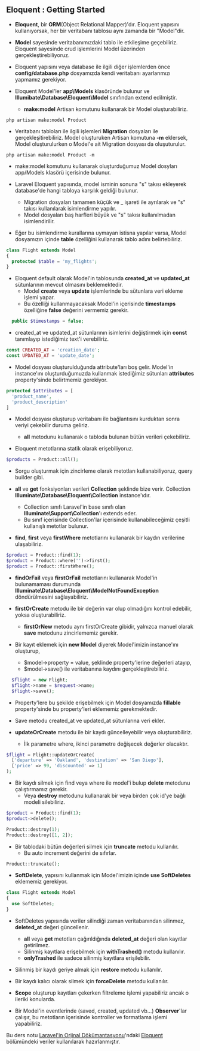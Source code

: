 ## Eloquent : Getting Started

* **Eloquent**, bir **ORM**(Object Relational Mapper)'dır. Eloquent yapısını kullanıyorsak, her bir veritabanı tablosu aynı zamanda bir "Model"dir.

* **Model** sayesinde veritabanımızdaki tablo ile etkileşime geçebiliriz. Eloquent sayesinde crud işlemlerini
  Model üzerinden gerçekleştirebiliyoruz.
  
* Eloquent yapısını veya database ile ilgili diğer işlemlerden önce **config/database.php** dosyamızda kendi veritabanı
  ayarlarımızı yapmamız gerekiyor.
  
* Eloquent Model'ler **app\Models** klasöründe bulunur ve **Illumibate\Database\Eloquent\Model** sınıfından extend edilmiştir.
  * **make:model** Artisan komutunu kullanarak bir Model oluşturabiliriz.

```
php artisan make:model Product
```

* Veritabanı tabloları ile ilgili işlemleri **Migration** dosyaları ile gerçekleşitirebiliriz. Model oluşturuken Artisan komutuna
  **-m** eklersek, Model oluşturulurken o Model'e ait Migration dosyası da oluşuturulur.
  
```
php artisan make:model Product -m
```

* make:model komutunu kullanarak oluşturduğumuz Model dosyları app/Models klasörü içerisinde bulunur.

* Laravel Eloquent yapısında, model isminin sonuna "s" takısı ekleyerek database'de hangi tabloya karşılık geldiği bulunur.
  * Migration dosyaları tamamen küçük ve _ işareti ile ayrılarak ve "s" takısı kullanılarak isimlendirme yapılır.
  * Model dosyaları baş harfleri büyük ve "s" takısı kullanılmadan isimlendirilir.

* Eğer bu isimlendirme kurallarına uymayan istisna yapılar varsa, Model dosyamızın içinde **table** özelliğini
  kullanarak tablo adını belirtebiliriz.
  
```php
class Flight extends Model
{
  protected $table = 'my_flights';
}
```

* Eloquent default olarak Model'in tablosunda **created_at** ve **updated_at** sütunlarının mevcut olmasını beklemektedir.
  * Model **create** veya **update** işlemlerinde bu sütunlara veri ekleme işlemi yapar.
  * Bu özelliği kullanmayacaksak Model'in içerisinde **timestamps** özelliğine **false** değerini vermemiz gerekir.

```php
  public $timestamps = false;
```

* created_at ve updated_at sütunlarının isimlerini değiştirmek için **const** tanımlayıp istediğimiz text'i verebiliriz.

```php
const CREATED_AT = 'creation_date';
const UPDATED_AT = 'update_date';
```

* Model dosyası oluşturulduğunda attribute'ları boş gelir. Model'in instance'ını oluşturduğumuzda kullanmak istediğimiz sütunları
  **attributes** property'sinde belirtmemiz gerekiyor.
  
```php
protected $attributes = [
  'product_name',
  'product_description'
]
```
  
* Model dosyası oluşturup veritabanı ile bağlantısını kurduktan sonra veriyi çekebilir duruma geliriz.
  * **all** metodunu kullanarak o tabloda bulunan bütün verileri çekebiliriz.

* Eloquent metotlarına statik olarak erişebiliyoruz. 

```php
$products = Product::all();
```

* Sorgu oluşturmak için zincirleme olarak metotları kullanabiliyoruz, query builder gibi.

* **all** ve **get** fonksiyonları verileri **Collection** şeklinde bize verir. Collection **Illuminate\Database\Eloquent\Collection**
  instance'ıdır.
  * Collection sınıfı Laravel'in base sınıfı olan **Illuminate\Support\Collection**'ı extends eder.
  * Bu sınıf içerisinde Collection'lar içerisinde kullanabileceğimiz çeşitli kullanışlı metotlar bulunur.

* **find**, **first** veya **firstWhere** metotlarını kullanarak bir kaydın verilerine ulaşabiliriz.

```php
$product = Product::find(1);
$product = Product::where('')->first();
$product = Product::firstWhere();
```

* **findOrFail** veya **firstOrFail** metotlarını kullanarak Model'in bulunamaması durumunda 
  **Illuminate\Database\Eloquent\ModelNotFoundException** döndürülmesini sağlayabiliriz.
  
* **firstOrCreate** metodu ile bir değerin var olup olmadığını kontrol edebilir, yoksa oluşturabiliriz.
  * **firstOrNew** metodu aynı firstOrCreate gibidir, yalnızca manuel olarak **save** metodunu zincirlememiz gerekir.

* Bir kayıt eklemek için **new Model** diyerek Model'imizin instance'ını oluşturup, 
  * $model->property = value, şeklinde property'lerine değerleri atayıp,
  * $model->save() ile veritabanına kaydını gerçekleştirebiliriz.

```php
  $flight = new Flight;
  $flight->name = $request->name;
  $flight->save();
```

* Property'lere bu şekilde erişebilmek için Model dosyamızda **fillable** property'sinde bu property'leri
  eklememiz gerekmektedir.
  
* Save metodu created_at ve updated_at sütunlarına veri ekler.

* **updateOrCreate** metodu ile bir kaydı güncelleyebilir veya oluşturabiliriz.
  * İlk parametre where, ikinci parametre değişecek değerler olacaktır.

```php
$flight = Flight::updateOrCreate(
  ['departure' => 'Oakland', 'destination' => 'San Diego'],
  ['price' => 99, 'discounted' => 1]
);
```

* Bir kaydı silmek için find veya where ile model'i bulup **delete** metodunu çalıştırmamız gerekir.
  * Veya **destroy** metodunu kullanarak bir veya birden çok id'ye bağlı modeli silebiliriz.
 
```php
$product = Product::find(1);
$product->delete();

Product::destroy(1);
Product::destroy([1, 2]);
```

* Bir tablodaki bütün değerleri silmek için **truncate** metodu kullanılır.
  * Bu auto increment değerini de sıfırlar.

```php
Product::truncate();
```

* **SoftDelete**, yapısını kullanmak için Model'imizin içinde **use SoftDeletes** eklememiz gerekiyor.

```php
class Flight extends Model
{
  use SoftDeletes;
}
```

* SoftDeletes yapısında veriler silindiği zaman veritabanından silinmez, **deleted_at** değeri güncellenir.
  * **all** veya **get** metotları çağırıldığında **deleted_at** değeri olan kayıtlar getirilmez.
  * Silinmiş kayıtlara erişebilmek için **withTrashed()** metodu kullanılır.
  * **onlyTrashed** ile sadece silinmiş kayıtlara erişilebilir.
  
* Silinmiş bir kaydı geriye almak için **restore** metodu kullanılır.

* Bir kaydı kalıcı olarak silmek için **forceDelete** metodu kullanılır.

* **Scope** oluşturup kayıtları çekerken filtreleme işlemi yapabiliriz ancak o ileriki konularda.

* Bir Model'in eventlerinde (saved, created, updated vb...) **Observer**'lar çalışır, bu metotların içerisinde
  kontroller ve formatlama işlemi yapabiliriz.
  
Bu ders notu [Laravel'in Orjinal Dökümantasyonu](https://laravel.com/docs/8.x/)'ndaki [Eloquent](https://laravel.com/docs/8.x/eloquent) bölümündeki veriler kullanılarak hazırlanmıştır.
  
  
  
  
  
  
  
  
  
  
  
  
  
  
  
  
  
  
  
  
  
  
  
  
  
  
  
  
  
  
